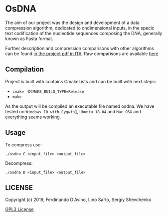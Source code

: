 # OsDNA

The aim of our project was the design and development of a data compression algorithm, dedicated to ondimensional inputs, in the specic text codification of the nucleotide sequences composing the DNA, generally known as Fasta format.

Further description and compression comparisons with other algorithms can be found [in the project pdf in ITA](https://github.com/mrneutro/osdna/blob/master/OsDNA.pdf). Raw comparisons are available [here](https://github.com/mrneutro/osdna/blob/master/CompressionComparisons.pdf)

## Compilation
Project is built with contains CmakeLists and can be built with next steps:

 * `cmake -DCMAKE_BUILD_TYPE=Release`
 * `make`

As the output will be compiled an executable file named osdna. We have tested on `Windows 10 with Cygwin🤮`, `Ubuntu 18.04` and `Mac OSX` and everything seems working. 

 
 
## Usage
 
To compress use:

`./osdna C <input_file> <output_file>`

Decompress:

`./osdna D <input_file> <output_file>`


## LICENSE

Copyright (c) 2019, Ferdinando D'Avino, Lino Sarto, Sergiy Shevchenko

[GPL3 License](https://github.com/mrneutro/osdna/blob/master/LICENSE)


